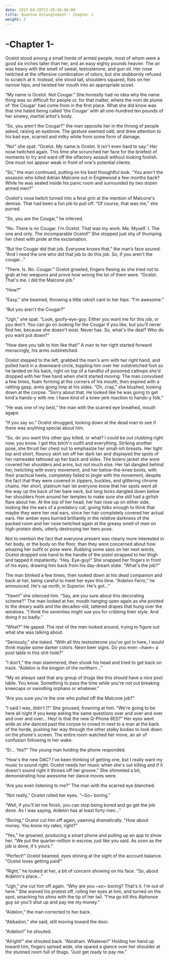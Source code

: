 ```yaml
---
date: 2017-04-20T21:45:56-06:00
title: Quantum Entanglement - Chapter 1
weight: 3
---
```


# -Chapter 1-

Ocelot stood among a small horde of armed people, most of whom were a good six
inches taller than her, and an easy eighty pounds heavier. The air was heavy
with the smell of sweat, testosterone, and gun oil. Her nose twitched at the
offensive combination of odors, but she stubbornly refused to scratch at it.
Instead, she stood tall, shoulders squared, fists on her narrow hips, and
twisted her mouth into an appropriate scowl.

“My name is Ocelot. Not Cougar.” She honestly had no idea why the name thing was
so difficult for people or, for that matter, where the nom de plume of 'the
Cougar' had come from in the first place. What she did know was that she hated
being called 'the Cougar' with all one-hundred ten pounds of her sinewy, martial
artist's body.

“So, you aren't the Cougar?” the man opposite her in the throng of people asked,
raising an eyebrow. The gesture seemed odd, and drew attention to his bad eye,
scarred and milky white from some form of damage.

“No!” she spat. “Ocelot. My name is Ocelot. It isn't even hard to say.” Her nose
twitched again. This time she scrunched her face for the briefest of moments to
try and ward off the olfactory assault without looking foolish. One must not
appear weak in front of one's potential clients.

“So,” the man continued, putting on his best thoughtful look. “You aren't the
assassin who killed Adrian Malcone out in Englewood a few months back? While he
was sealed inside his panic room and surrounded by two dozen armed men?”

Ocelot's nose twitch turned into a feral grin at the mention of Malcone's
demise. That had been a fun job to pull off. “Of course, that was me,” she
purred.

“So, you are the Cougar,” he inferred.

“No. There is no Cougar. I'm Ocelot. That was my work. Me. Myself. I. The one
and only. The incomparable Ocelot!” She stopped just shy of thumping her chest
with pride at the exclamation.

“But the Cougar did that job. Everyone knows that,” the man’s face soured. “And
I need the one who did that job to do this job. So, if you aren't the cougar...”

“There. Is. No. Cougar.” Ocelot growled, fingers flexing as she tried not to
grab at her weapons and prove how wrong the lot of them were. “Ocelot. That's
me. I did the Malcone job.”

“How?”

“Easy,” she beamed, throwing a little rakish cant to her hips. “I'm awesome.”

“But you aren't the Cougar?”

“Ugh,” she spat. “Look, goofy-eye-guy. Either you want me for this job, or you
don't. You can go on looking for the Cougar if you like, but you'll never find
her, because she doesn't exist. Never has. So, what's the deal? Who do you want
put down?”

“How dare you talk to him like that!” A man to her right started forward
menacingly, his arms outstretched.

Ocelot stepped to the left, grabbed the man's arm with her right hand, and
pulled hard in a downward circle, toppling him over her outstretched foot so he
landed on his back, right on top of a handful of poisoned caltrops she'd dropped
with her free hand when she’d started moving. The man convulsed a few times,
foam forming at the corners of his mouth, then expired with a rattling gasp,
arms going limp at his sides. “Oh, crap,” she blushed, looking down at the
corpse. “Sorry about that. He looked like he was going to get kind'a hands-y
with me. I have kind of a knee-jerk reaction to hands-y folk.”

“He was one of my best,” the man with the scarred eye breathed, mouth agape.

“If you say so.” Ocelot shrugged, looking down at the dead man to see if there
was anything special about him.

“So, do you want this other guy killed, or what? I could be out clubbing right
now, you know. I got this bitch'n outfit and everything. Striking another pose,
she thrust her chest out to emphasize her small-ish breasts. Her tight top and
short, flouncy skirt set off her dark tan and displayed the spots of her
namesake tattooed up her back and sides. The bolero jacket she wore covered her
shoulders and arms, but not much else. Her tail dangled behind her, twitching
with every movement, and her below-the-knee boots, with their practical heels,
completely failed to jingle with the movement, despite the fact that they were
covered in zippers, buckles, and glittering chrome chains. Her short, platinum
hair let everyone know that her spots went all the way up the back of her bare
neck, but long locks dangled down below her shoulders from around her temples to
make sure she still had a girlish flare about her. At the top of her head, her
hair rose up on either side, looking like the ears of a predatory cat, giving
folks enough to think that maybe they were her real ears, since her hair
completely covered her actual ears. Her amber eyes burned brilliantly in the
relative darkness of the packed room and her nose twitched again at the greasy
smell of men on high-protein diets, utterly destroying her hero pose.

Not to mention the fact that everyone present was clearly more interested in her
body, or the body on the floor, than they were concerned about how amazing her
outfit or pose were. Rubbing some sass on her next words, Ocelot dropped one
hand to the handle of the pistol strapped to her thigh and tapped it
impatiently. “Hey. Eye-guy!” She snapped her fingers in front of his eyes,
drawing him back from his day-dream state. “What's the job?”

The man blinked a few times, then looked down at his dead companion and back at
her, being careful to meet her eyes this time. “Aidelon Ferro,” he announced.
He's up north, in Superior. He's got...”

“Yawn!” she silenced him. “Say, are you sure about this decorating scheme?” The
man looked at her, mouth hanging open again as she pointed to the dreary walls
and the decades-old, tattered drapes that hung over the windows. “I think the
seventies might sue you for cribbing their style. And doing it so badly.”

“What?” He gaped. The rest of the men looked around, trying to figure out what
she was talking about.

“Seriously,” she tisked. “With all this testosterone you've got in here, I would
think maybe some darker colors. Neon beer signs. Do you even ~have~ a pool table
in this shit-hole?”

“I don't,” the man stammered, then shook his head and tried to get back on
track. “Aidelon is the kingpin of the northern...”

“My ex always said that any group of thugs like this should have a nice pool
table. You know. Something to pass the time while you're not out breaking
kneecaps or swindling orphans or whatever.”

“Are you sure you're the one who pulled off the Malcone job?”

“I said I was, didn't I?” She groused, frowning at him. “We're going to be here
all night if you keep asking the same questions over and over and over and over
and over... Hey! Is that the new Q-Phone 8ES?” Her eyes went wide as she danced
past the corpse to crowd in next to a man at the back of the horde, pushing her
way through the other stalky bodies to look down on the phone's screen. The
entire room watched her move, an air of confusion following in her wake.

“Er... Yes?” The young man holding the phone responded.

“How's the new DAC? I've been thinking of getting one, but I really want my
music to sound right. Ocelot needs her music when she's out killing and if it
doesn't sound right it throws off her groove.” She shimmied a bit, demonstrating
how awesome her dance moves were.

“Are you even listening to me?” The man with the scarred eye blanched.

“Not really,” Ocelot rolled her eyes. “~So~ boring.”

“Well, if you'll let me finish, you can stop being bored and go get the job
done. As I was saying, Aidelon has at least forty men...”

“Boring,” Ocelot cut him off again, yawning dramatically. “How about money. You
know my rates, right?”

“Yes,” he groaned, producing a smart phone and pulling up an app to show her.
“We put the quarter-million in escrow, just like you said. As soon as the job is
done, it's yours.”

“Perfect!” Ocelot beamed, eyes shining at the sight of the account balance.
“Ocelot loves getting paid!”

“Right,” he looked at her, a bit of concern showing on his face. “So, about
Aidelon's place...”

“Ugh,” she cut him off again. “Why are you ~so~ boring? That's it. I'm out of
here.” She waived his protest off, rolling her eyes at him, and turned on the
spot, smacking his shins with the tip of her tail. “I'ma go kill this Alphonse
guy so you'll shut up and pay me my money.”

“Aidelon,” the man corrected to her back.

“Abbadon,” she said, still moving toward the door.

“Aidelon!” he shouted.

“Alright!” she shouted back. “Abraham. Whatever!” Holding her hand up toward
him, fingers spread wide, she spared a glance over her shoulder at the stunned
room full of thugs. “Just get ready to pay me.”

